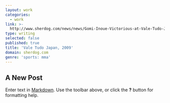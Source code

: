 ```yaml
---
layout: work
categories:
  - work
link: >-
  http://www.sherdog.com/news/news/Gomi-Inoue-Victorious-at-Vale-Tudo-Japan-2009-20623
type: writing
selected: false
published: true
title: 'Vale Tudo Japan, 2009'
domain: sherdog.com
genre: 'sports: mma'
---
```

## A New Post

Enter text in [Markdown](http://daringfireball.net/projects/markdown/). Use the toolbar above, or click the **?** button for formatting help.
